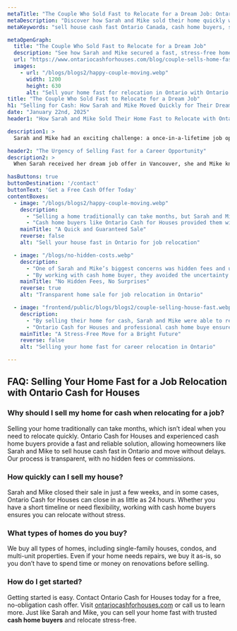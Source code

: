 ```yaml
---
metaTitle: "The Couple Who Sold Fast to Relocate for a Dream Job: Ontario Cash for Houses Success Story | Ontario Cash for Houses"
metaDescription: "Discover how Sarah and Mike sold their home quickly with Ontario Cash for Houses, allowing them to relocate for a dream job without delays or stress."
metaKeywords: "sell house cash fast Ontario Canada, cash home buyers, sell house fast for job relocation, Ontario Cash for Houses"

metaOpenGraph:
  title: "The Couple Who Sold Fast to Relocate for a Dream Job"
  description: "See how Sarah and Mike secured a fast, stress-free home sale with Ontario Cash for Houses to relocate for a life-changing career opportunity."
  url: "https://www.ontariocashforhouses.com/blog/couple-sells-home-fast-for-job-relocation"
  images:
    - url: "/blogs/blogs2/happy-couple-moving.webp"
      width: 1200
      height: 630
      alt: "Sell your home fast for relocation in Ontario with Ontario Cash for Houses"
title: "The Couple Who Sold Fast to Relocate for a Dream Job"
h1: "Selling for Cash: How Sarah and Mike Moved Quickly for Their Dream Job"
date: "January 22nd, 2025"
header1: "How Sarah and Mike Sold Their Home Fast to Relocate with Ontario Cash for Houses"

description1: >
  Sarah and Mike had an exciting challenge: a once-in-a-lifetime job opportunity that required them to move across the country within weeks. Their dream career move was on the line, and waiting months for a traditional home sale wasn’t an option. Instead, they turned to Ontario Cash for Houses, securing a fast and stress-free home sale that allowed them to relocate without delay. Thanks to cash home buyers, Sarah and Mike sold their home quickly for a fair cash price, ensuring a smooth transition to their new life.

header2: "The Urgency of Selling Fast for a Career Opportunity"
description2: >
  When Sarah received her dream job offer in Vancouver, she and Mike knew they had to act fast. The opportunity was too good to pass up, but selling their home through a traditional real estate listing would have taken months. The pressure of staging, repairs, open houses, and uncertain closing dates made the process overwhelming. With Ontario Cash for Houses and trusted cash home buyers, they found a fast, fair, and stress-free alternative that allowed them to sell their home quickly and move forward with confidence.

hasButtons: true
buttonDestination: '/contact'
buttonText: 'Get a Free Cash Offer Today'
contentBoxes:
  - image: "/blogs/blogs2/happy-couple-moving.webp"
    description:
      - "Selling a home traditionally can take months, but Sarah and Mike didn’t have that luxury. With their move just weeks away, they needed a quick and guaranteed sale."
      - "Cash home buyers like Ontario Cash for Houses provided them with a fair cash offer, closing on their timeline without unnecessary delays. No waiting, no hassle—just a fast and straightforward solution that made relocating easy."
    mainTitle: "A Quick and Guaranteed Sale"
    reverse: false
    alt: "Sell your house fast in Ontario for job relocation"

  - image: "/blogs/no-hidden-costs.webp"
    description: 
      - "One of Sarah and Mike’s biggest concerns was hidden fees and unexpected delays. Ontario Cash for Houses provided complete transparency, with no commissions, no agent fees, and no closing costs."
      - "By working with cash home buyer, they avoided the uncertainty of traditional listings and were able to move without stress, knowing exactly when their home would sell."
    mainTitle: "No Hidden Fees, No Surprises"
    reverse: true
    alt: "Transparent home sale for job relocation in Ontario"

  - image: "frontend/public/blogs/blogs2/couple-selling-house-fast.webp"
    description: 
      - "By selling their home for cash, Sarah and Mike were able to relocate stress-free and start their new journey without worrying about a lingering house sale."
      - "Ontario Cash for Houses and professional cash home buye ensured a simple, efficient process, proving why homeowners trust them to sell house cash fast in Ontario Canada."
    mainTitle: "A Stress-Free Move for a Bright Future"
    reverse: false
    alt: "Selling your home fast for career relocation in Ontario"

---
```


## **FAQ: Selling Your Home Fast for a Job Relocation with Ontario Cash for Houses**

### **Why should I sell my home for cash when relocating for a job?**
Selling your home traditionally can take months, which isn’t ideal when you need to relocate quickly. Ontario Cash for Houses and experienced cash home buyers provide a fast and reliable solution, allowing homeowners like Sarah and Mike to sell house cash fast in Ontario and move without delays. Our process is transparent, with no hidden fees or commissions.

### **How quickly can I sell my house?**
Sarah and Mike closed their sale in just a few weeks, and in some cases, Ontario Cash for Houses can close in as little as 24 hours. Whether you have a short timeline or need flexibility, working with cash home buyers ensures you can relocate without stress.

### **What types of homes do you buy?**
We buy all types of homes, including single-family houses, condos, and multi-unit properties. Even if your home needs repairs, we buy it as-is, so you don’t have to spend time or money on renovations before selling.

### **How do I get started?**
Getting started is easy. Contact Ontario Cash for Houses today for a free, no-obligation cash offer. Visit [ontariocashforhouses.com](https://www.ontariocashforhouses.com) or call us to learn more. Just like Sarah and Mike, you can sell your home fast with trusted **cash home buyers** and relocate stress-free.

